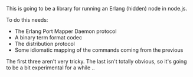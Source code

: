 This is going to be a library for running an Erlang (hidden) node
in node.js.

To do this needs:

 * The Erlang Port Mapper Daemon protocol
 * A binary term format codec
 * The distribution protocol
 * Some idiomatic mapping of the commands coming from the previous

The first three aren't very tricky.  The last isn't totally obvious,
so it's going to be a bit experimental for a while ..
